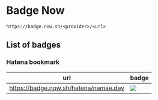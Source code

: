 # Badge Now

```
https://badge.now.sh/<provider>/<url>
```

## List of badges

### Hatena bookmark

| url                                   | badge                                      |
| ------------------------------------- | ------------------------------------------ |
| https://badge.now.sh/hatena/namae.dev | ![](https://badge.now.sh/hatena/namae.dev) |
